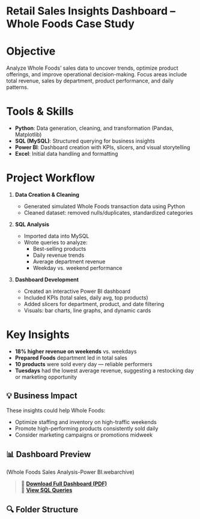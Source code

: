 # Retail Sales Insights Dashboard – Whole Foods Case Study

# Objective
Analyze Whole Foods’ sales data to uncover trends, optimize product offerings, and improve operational decision-making. Focus areas include total revenue, sales by department, product performance, and daily patterns.

# Tools & Skills
- **Python**: Data generation, cleaning, and transformation (Pandas, Matplotlib)
- **SQL (MySQL)**: Structured querying for business insights
- **Power BI**: Dashboard creation with KPIs, slicers, and visual storytelling
- **Excel**: Initial data handling and formatting

# Project Workflow
1. **Data Creation & Cleaning**
   - Generated simulated Whole Foods transaction data using Python
   - Cleaned dataset: removed nulls/duplicates, standardized categories

2. **SQL Analysis**
   - Imported data into MySQL
   - Wrote queries to analyze:
     - Best-selling products
     - Daily revenue trends
     - Average department revenue
     - Weekday vs. weekend performance

3. **Dashboard Development**
   - Created an interactive Power BI dashboard
   - Included KPIs (total sales, daily avg, top products)
   - Added slicers for department, product, and date filtering
   - Visuals: bar charts, line graphs, and dynamic cards

# Key Insights
- **18% higher revenue on weekends** vs. weekdays
- **Prepared Foods** department led in total sales
- **10 products** were sold every day — reliable performers
- **Tuesdays** had the lowest average revenue, suggesting a restocking day or marketing opportunity

## 💡 Business Impact
These insights could help Whole Foods:
- Optimize staffing and inventory on high-traffic weekends
- Promote high-performing products consistently sold daily
- Consider marketing campaigns or promotions midweek

## 📊 Dashboard Preview
(Whole Foods Sales Analysis-Power BI.webarchive)

> 🔗 **[Download Full Dashboard (PDF)](dashboards/WholeFoods_Dashboard.pdf)**  
> 🧾 **[View SQL Queries](customer_sales_analysis.sql)**  

## 🔍 Folder Structure
